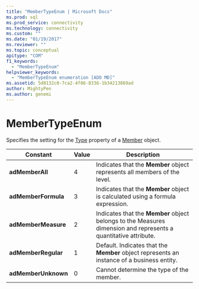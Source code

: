 ```yaml
---
title: "MemberTypeEnum | Microsoft Docs"
ms.prod: sql
ms.prod_service: connectivity
ms.technology: connectivity
ms.custom: ""
ms.date: "01/19/2017"
ms.reviewer: ""
ms.topic: conceptual
apitype: "COM"
f1_keywords: 
  - "MemberTypeEnum"
helpviewer_keywords: 
  - "MemberTypeEnum enumeration [ADO MD]"
ms.assetid: 5d8132c0-7ca2-4f86-8336-1b34213869ad
author: MightyPen
ms.author: genemi
---
```

# MemberTypeEnum
Specifies the setting for the [Type](../../../ado/reference/ado-md-api/type-property-ado-md.md) property of a [Member](../../../ado/reference/ado-md-api/member-object-ado-md.md) object.  
  
|Constant|Value|Description|  
|--------------|-----------|-----------------|  
|**adMemberAll**|4|Indicates that the **Member** object represents all members of the level.|  
|**adMemberFormula**|3|Indicates that the **Member** object is calculated using a formula expression.|  
|**adMemberMeasure**|2|Indicates that the **Member** object belongs to the Measures dimension and represents a quantitative attribute.|  
|**adMemberRegular**|1|Default. Indicates that the **Member** object represents an instance of a business entity.|  
|**adMemberUnknown**|0|Cannot determine the type of the member.|
